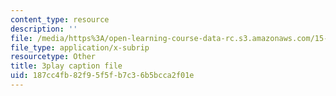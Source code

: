 ```yaml
---
content_type: resource
description: ''
file: /media/https%3A/open-learning-course-data-rc.s3.amazonaws.com/15-960-new-executive-thinking-social-impact-technology-projects-fall-2017-spring-2018/187cc4fb82f95f5fb7c36b5bcca2f01e_HaySEpWEsdU.vtt
file_type: application/x-subrip
resourcetype: Other
title: 3play caption file
uid: 187cc4fb-82f9-5f5f-b7c3-6b5bcca2f01e
---
```

